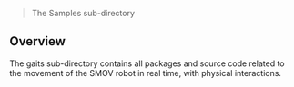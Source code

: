 > The Samples sub-directory

## Overview

The gaits sub-directory contains all packages and source code related to the movement of the SMOV robot in real time, with physical interactions.